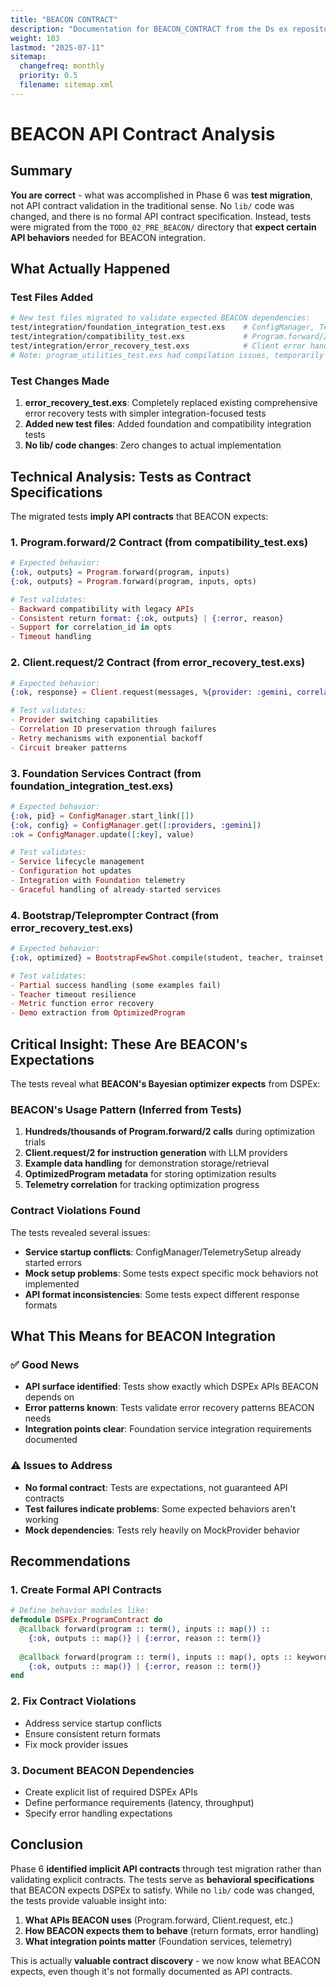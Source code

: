 ```yaml
---
title: "BEACON CONTRACT"
description: "Documentation for BEACON_CONTRACT from the Ds ex repository."
weight: 103
lastmod: "2025-07-11"
sitemap:
  changefreq: monthly
  priority: 0.5
  filename: sitemap.xml
---
```


# BEACON API Contract Analysis

## Summary

**You are correct** - what was accomplished in Phase 6 was **test migration**, not API contract validation in the traditional sense. No `lib/` code was changed, and there is no formal API contract specification. Instead, tests were migrated from the `TODO_02_PRE_BEACON/` directory that **expect certain API behaviors** needed for BEACON integration.

## What Actually Happened

### Test Files Added
```bash
# New test files migrated to validate expected BEACON dependencies:
test/integration/foundation_integration_test.exs    # ConfigManager, TelemetrySetup lifecycle
test/integration/compatibility_test.exs             # Program.forward/2 backward compatibility  
test/integration/error_recovery_test.exs            # Client error handling and recovery
# Note: program_utilities_test.exs had compilation issues, temporarily backed up
```

### Test Changes Made
1. **error_recovery_test.exs**: Completely replaced existing comprehensive error recovery tests with simpler integration-focused tests
2. **Added new test files**: Added foundation and compatibility integration tests
3. **No lib/ code changes**: Zero changes to actual implementation

## Technical Analysis: Tests as Contract Specifications

The migrated tests **imply API contracts** that BEACON expects:

### 1. Program.forward/2 Contract (from compatibility_test.exs)
```elixir
# Expected behavior:
{:ok, outputs} = Program.forward(program, inputs)
{:ok, outputs} = Program.forward(program, inputs, opts)

# Test validates:
- Backward compatibility with legacy APIs
- Consistent return format: {:ok, outputs} | {:error, reason}
- Support for correlation_id in opts
- Timeout handling
```

### 2. Client.request/2 Contract (from error_recovery_test.exs) 
```elixir
# Expected behavior:
{:ok, response} = Client.request(messages, %{provider: :gemini, correlation_id: id})

# Test validates:
- Provider switching capabilities
- Correlation ID preservation through failures
- Retry mechanisms with exponential backoff
- Circuit breaker patterns
```

### 3. Foundation Services Contract (from foundation_integration_test.exs)
```elixir
# Expected behavior:
{:ok, pid} = ConfigManager.start_link([])
{:ok, config} = ConfigManager.get([:providers, :gemini])
:ok = ConfigManager.update([:key], value)

# Test validates:
- Service lifecycle management
- Configuration hot updates
- Integration with Foundation telemetry
- Graceful handling of already-started services
```

### 4. Bootstrap/Teleprompter Contract (from error_recovery_test.exs)
```elixir
# Expected behavior:
{:ok, optimized} = BootstrapFewShot.compile(student, teacher, trainset, metric_fn)

# Test validates:
- Partial success handling (some examples fail)
- Teacher timeout resilience
- Metric function error recovery
- Demo extraction from OptimizedProgram
```

## Critical Insight: These Are BEACON's Expectations

The tests reveal what **BEACON's Bayesian optimizer expects** from DSPEx:

### BEACON's Usage Pattern (Inferred from Tests)
1. **Hundreds/thousands of Program.forward/2 calls** during optimization trials
2. **Client.request/2 for instruction generation** with LLM providers
3. **Example data handling** for demonstration storage/retrieval  
4. **OptimizedProgram metadata** for storing optimization results
5. **Telemetry correlation** for tracking optimization progress

### Contract Violations Found
The tests revealed several issues:
- **Service startup conflicts**: ConfigManager/TelemetrySetup already started errors
- **Mock setup problems**: Some tests expect specific mock behaviors not implemented
- **API format inconsistencies**: Some tests expect different response formats

## What This Means for BEACON Integration

### ✅ Good News
- **API surface identified**: Tests show exactly which DSPEx APIs BEACON depends on
- **Error patterns known**: Tests validate error recovery patterns BEACON needs
- **Integration points clear**: Foundation service integration requirements documented

### ⚠️ Issues to Address
- **No formal contract**: Tests are expectations, not guaranteed API contracts
- **Test failures indicate problems**: Some expected behaviors aren't working
- **Mock dependencies**: Tests rely heavily on MockProvider behavior

## Recommendations

### 1. Create Formal API Contracts
```elixir
# Define behavior modules like:
defmodule DSPEx.ProgramContract do
  @callback forward(program :: term(), inputs :: map()) :: 
    {:ok, outputs :: map()} | {:error, reason :: term()}
  
  @callback forward(program :: term(), inputs :: map(), opts :: keyword()) :: 
    {:ok, outputs :: map()} | {:error, reason :: term()}
end
```

### 2. Fix Contract Violations
- Address service startup conflicts
- Ensure consistent return formats
- Fix mock provider issues

### 3. Document BEACON Dependencies
- Create explicit list of required DSPEx APIs
- Define performance requirements (latency, throughput)
- Specify error handling expectations

## Conclusion

Phase 6 **identified implicit API contracts** through test migration rather than validating explicit contracts. The tests serve as **behavioral specifications** that BEACON expects DSPEx to satisfy. While no `lib/` code was changed, the tests provide valuable insight into:

1. **What APIs BEACON uses** (Program.forward, Client.request, etc.)
2. **How BEACON expects them to behave** (return formats, error handling)
3. **What integration points matter** (Foundation services, telemetry)

This is actually **valuable contract discovery** - we now know what BEACON expects, even though it's not formally documented as API contracts.